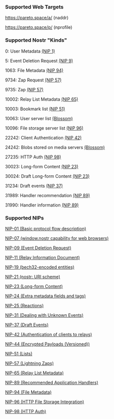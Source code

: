 ### Supported Web Targets
https://pareto.space/a/<bech32> (naddr)

https://pareto.space/p/<bech32> (nprofile)

### Supported Nostr "Kinds"
0: User Metadata [(NIP 1)](https://nips.nostr.com/1)

5: Event Deletion Request [(NIP 9)](https://nips.nostr.com/9)

1063: File Metadata [(NIP 94)](https://nips.nostr.com/94)

9734: Zap Request [(NIP 57)](https://nips.nostr.com/57)

9735: Zap [(NIP 57)](https://nips.nostr.com/57)

10002: Relay List Metadata [(NIP 65)](https://nips.nostr.com/65)

10003: Bookmark list [(NIP 51)](https://nips.nostr.com/51)

10063: User server list [(Blossom)](https://github.com/hzrd149/blossom)

10096: File storage server list [(NIP 96)](https://nips.nostr.com/96)

22242: Client Authentication [(NIP 42)](https://nips.nostr.com/42)

24242: Blobs stored on media servers [(Blossom)](https://github.com/hzrd149/blossom)

27235: HTTP Auth [(NIP 98)](https://nips.nostr.com/98)

30023: Long-form Content [(NIP 23)](https://nips.nostr.com/23)

30024: Draft Long-form Content [(NIP 23)](https://nips.nostr.com/23)

31234: Draft events [(NIP 37)](https://nips.nostr.com/37)

31989: Handler recommendation [(NIP 89)](https://nips.nostr.com/89)

31990: Handler information [(NIP 89)](https://nips.nostr.com/89)

### Supported NIPs

[NIP-01 (Basic protocol flow description)](https://nips.nostr.com/1)

[NIP-07 (window.nostr capability for web browsers)](https://nips.nostr.com/7)

[NIP-09 (Event Deletion Request)](https://nips.nostr.com/9)

[NIP-11 (Relay Information Document)](https://nips.nostr.com/11)

[NIP-19 (bech32-encoded entities)](https://nips.nostr.com/19)

[NIP-21 (nostr: URI scheme)](https://nips.nostr.com/21)

[NIP-23 (Long-form Content)](https://nips.nostr.com/23)

[NIP-24 (Extra metadata fields and tags)](https://nips.nostr.com/24)

[NIP-25 (Reactions)](https://nips.nostr.com/25)

[NIP-31 (Dealing with Unknown Events)](https://nips.nostr.com/31)

[NIP-37 (Draft Events)](https://nips.nostr.com/37)

[NIP-42 (Authentication of clients to relays)](https://nips.nostr.com/42)

[NIP-44 (Encrypted Payloads (Versioned))](https://nips.nostr.com/44)

[NIP-51 (Lists)](https://nips.nostr.com/51)

[NIP-57 (Lightning Zaps)](https://nips.nostr.com/57)

[NIP-65 (Relay List Metadata)](https://nips.nostr.com/65)

[NIP-89 (Recommended Application Handlers)](https://nips.nostr.com/89)

[NIP-94 (File Metadata)](https://nips.nostr.com/94)

[NIP-96 (HTTP File Storage Integration)](https://nips.nostr.com/96)

[NIP-98 (HTTP Auth)](https://nips.nostr.com/98)